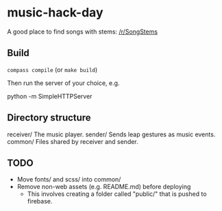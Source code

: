 music-hack-day
==============

A good place to find songs with stems:
    [/r/SongStems](http://www.reddit.com/r/SongStems/search?q=-request&sort=top&restrict_sr=on&t=all)

Build
-----

`compass compile` (or `make build`)

Then run the server of your choice, e.g.

python -m SimpleHTTPServer


Directory structure
-------------------

receiver/
    The music player.
sender/
    Sends leap gestures as music events.
common/
    Files shared by receiver and sender.

TODO
----

* Move fonts/ and scss/ into common/
* Remove non-web assets (e.g. README.md) before deploying
    * This involves creating a folder called "public/" that is pushed to firebase.

